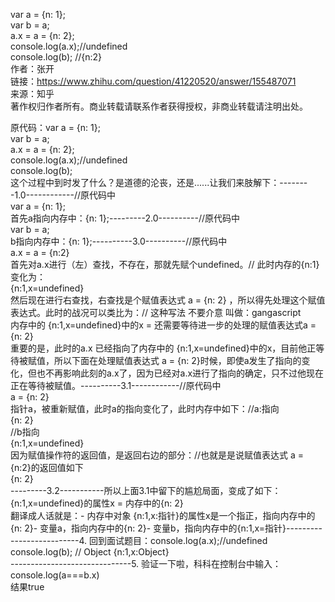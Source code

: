   var a = {n: 1};  
     var b = a;  
	a.x = a = {n: 2};  
	console.log(a.x);//undefined  
	console.log(b); //{n:2}  
  作者：张开  
链接：https://www.zhihu.com/question/41220520/answer/155487071  
来源：知乎  
著作权归作者所有。商业转载请联系作者获得授权，非商业转载请注明出处。  

原代码：var a = {n: 1};  
var b = a;  
a.x = a = {n: 2};  
console.log(a.x);//undefined  
console.log(b);  
这个过程中到时发了什么？是道德的沦丧，还是......让我们来肢解下：--------1.0------------//原代码中  
var a = {n: 1};  
首先a指向内存中：{n: 1};---------2.0----------//原代码中  
var b = a;  
b指向内存中：{n: 1};----------3.0----------//原代码中  
a.x = a = {n:2}  
首先对a.x进行（左）查找，不存在，那就先赋个undefined。// 此时内存的{n:1}变化为：  
{n:1,x=undefined}  
然后现在进行右查找，右查找是个赋值表达式 a = {n: 2} ，所以得先处理这个赋值表达式。此时的战况可以类比为：// 这种写法 不要介意 叫做：gangascript  
 内存中的 {n:1,x=undefined}中的x = 还需要等待进一步的处理的赋值表达式a = {n: 2}  
重要的是，此时的a.x 已经指向了内存中的 {n:1,x=undefined}中的x，目前他正等待被赋值，所以下面在处理赋值表达式 a = {n: 2}时候，即使a发生了指向的变化，但也不再影响此刻的a.x了，因为已经对a.x进行了指向的确定，只不过他现在正在等待被赋值。----------3.1------------//原代码中  
a = {n: 2}  
指针a，被重新赋值，此时a的指向变化了，此时内存中如下：//a:指向   
{n: 2}  
//b指向   
{n:1,x=undefined}  
因为赋值操作符的返回值，是返回右边的部分：//也就是是说赋值表达式 a = {n:2}的返回值如下  
{n: 2}  
---------3.2-----------所以上面3.1中留下的尴尬局面，变成了如下：{n:1,x=undefined}的属性x = 内存中的{n: 2}  
翻译成人话就是：- 内存中对象 {n:1,x:指针}的属性x是一个指正，指向内存中的{n: 2}- 变量a，指向内存中的{n: 2}- 变量b，指向内存中的{n:1,x=指针}--------------------------4. 回到面试题目：console.log(a.x);//undefined   
console.log(b); // Object {n:1,x:Object}  
------------------------------5. 验证一下啦，科科在控制台中输入：console.log(a===b.x)  
结果true  

